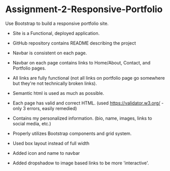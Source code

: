 # Assignment-2-Responsive-Portfolio
Use Bootstrap to build a responsive portfolio site.
* Site is a Functional, deployed application.

* GitHub repository contains README describing the project

* Navbar is consistent on each page.

* Navbar on each page contains links to Home/About, Contact, and Portfolio pages.

* All links are fully functional (not all links on portfolio page go somewhere but they're not technically broken links).

* Semantic html is used as much as possible.

* Each page has valid and correct HTML. (used https://validator.w3.org/ - only 3 errors, easily remedied)

* Contains my personalized information. (bio, name, images, links to social media, etc.)

* Properly utilizes Bootstrap components and grid system.

* Used box layout instead of full width 

* Added icon and name to navbar

* Added dropshadow to image based links to be more 'interactive'.

